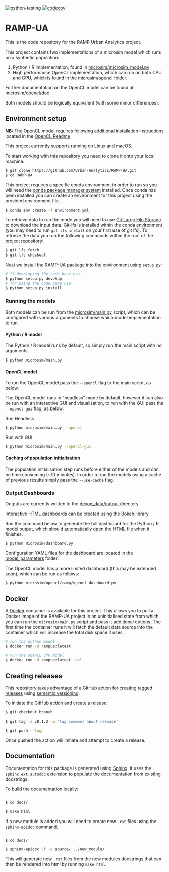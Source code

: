 ![python-testing](https://github.com/Urban-Analytics/RAMP-UA/workflows/python-testing/badge.svg)
[![codecov](https://codecov.io/gh/Urban-Analytics/RAMP-UA/branch/master/graph/badge.svg)](https://codecov.io/gh/Urban-Analytics/RAMP-UA)
# RAMP-UA

This is the code repository for the RAMP Urban Analytics project.

This project contains two implementations of a microsim model which runs on a synthetic population:
1. Python / R implementation, found in [microsim/microsim_model.py](./microsim/microsim_model.py)
2. High performance OpenCL implementation, which can run on both CPU and GPU, 
which is found in the [microsim/opencl](./microsim/opencl) folder. 

Further documentation on the OpenCL model can be found at [microsim/opencl/doc](./microsim/opencl/doc)

Both models should be logically equivalent (with some minor differences). 

## Environment setup

**NB:** The OpenCL model requires following additional installation instructions located in the 
[OpenCL Readme](./microsim/opencl/README.md)

This project currently supports running on Linux and macOS.

To start working with this repository you need to clone it onto your local machine:

```bash
$ git clone https://github.com/Urban-Analytics/RAMP-UA.git
$ cd RAMP-UA
```

This project requires a specific conda environment in order to run so you will need the [conda package manager system](https://docs.anaconda.com/anaconda/install/) installed. Once conda has been installed you can create an environment for this project using the provided environment file.

```bash
$ conda env create -f environment.yml
```

To retrieve data to run the mode you will need to use [Git Large File Storage](https://git-lfs.github.com/) to download the input data. Git-lfs is installed within the conda environment (you may need to run `git lfs install` on your first use of git lfs). To retrieve the data you run the following commands within the root of the project repository:

```bash
$ git lfs fetch
$ git lfs checkout
``` 

Next we install the RAMP-UA package into the environment using `setup.py`:

```bash
# if developing the code base use:
$ python setup.py develop
# for using the code base use
$ python setup.py install
```

### Running the models
Both models can be run from the [microsim/main.py](./microsim/main.py) script, which can be configured with various arguments
to choose which model implementation to run.

#### Python / R model

The Python / R model runs by default, so simply run the main script with no arguments.

```bash
$ python microsim/main.py 
```

#### OpenCL model
To run the OpenCL model pass the `--opencl` flag to the main script, as below.

The OpenCL model runs in "headless" mode by default, however it can also be run with an interactive GUI and visualisation,
to run with the GUI pass the `--opencl-gui` flag, as below.

Run Headless
```bash
$ python microsim/main.py --opencl
```

Run with GUI
```bash
$ python microsim/main.py --opencl-gui
```

#### Caching of population initialisation
The population initialisation step runs before either of the models and can be time consuming (~10 minutes). In order to run
the models using a cache of previous results simply pass the `--use-cache` flag.

### Output Dashboards
Outputs are currently written to the [devon_data/output](./devon_data/output) directory.

Interactive HTML dashboards can be created using the Bokeh library.
 
Run the command below to generate the full dashboard for the Python / R model output, which should automatically open
the HTML file when it finishes.
 ```bash
$ python microsim/dashboard.py
```
Configuration YAML files for the dashboard are located in the [model_parameters](./model_parameters) folder.

The OpenCL model has a more limited dashboard (this may be extended soon), which can be run as follows:
 ```bash
$ python microsim/opencl/ramp/opencl_dashboard.py
```

## Docker

A [Docker](https://www.docker.com/) container is available for this project. This allows you to pull a Docker image of the RAMP-UA project in an uninitialised state from which you can run the `microsim/main.py` script and pass it additional options. The first time the container runs it will fetch the default data source into the container which will increase the total disk space it uses.

```bash
# run the python model
$ docker run -d rampua:latest 

# run the openCL CPU model 
$ docker run -d rampua:latest -ocl
```

## Creating releases
This repository takes advantage of a GitHub action for [creating tagged releases](https://github.com/marvinpinto/action-automatic-releases) using [semantic versioning](https://semver.org/).

To initiate the GitHub action and create a release:

```bash
$ git checkout branch

$ git tag -a v0.1.2 -m 'tag comment about release'

$ git push --tags
```
Once pushed the action will initiate and attempt to create a release.

## Documentation

Documentation for this package is generated using [Sphinx](https://www.sphinx-doc.org/en/master/index.html). It uses the `sphinx.ext.autodoc` extension to populate the documentation from existing docstrings.

To build the documentation locally:

```bash

$ cd docs/

$ make html

```

If a new module is added you will need to create new `.rst` files using the `sphinx-apidoc` command.

```bash

$ cd docs/

$ sphinx-apidoc -f -o source/ ../new_module/

```

This will generate new `.rst` files from the new modules docstrings that can then be rendered into html by running `make html`.
